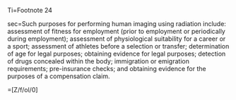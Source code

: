 Ti=Footnote 24

sec=Such purposes for performing human imaging using radiation include: assessment of fitness for employment (prior to employment or periodically during employment); assessment of physiological suitability for a career or a sport; assessment of athletes before a selection or transfer; determination of age for legal purposes; obtaining evidence for legal purposes; detection of drugs concealed within the body; immigration or emigration requirements; pre-insurance checks; and obtaining evidence for the purposes of a compensation claim.

=[Z/f/ol/0]

